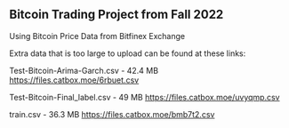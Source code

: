 ## Bitcoin Trading Project from Fall 2022

Using Bitcoin Price Data from Bitfinex Exchange

Extra data that is too large to upload can be found at these links:


Test-Bitcoin-Arima-Garch.csv - 42.4 MB
https://files.catbox.moe/6rbuet.csv

Test-Bitcoin-Final_label.csv - 49 MB
https://files.catbox.moe/uvyqmp.csv

train.csv - 36.3 MB
https://files.catbox.moe/bmb7t2.csv



